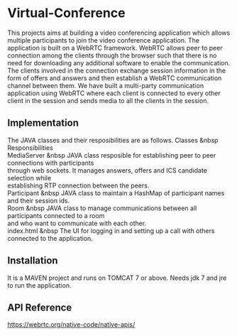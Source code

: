 # Virtual-Conference
This projects aims at building a video conferencing application which allows multiple participants to join the video conference
application. The application is built on a WebRTC framework. WebRTC allows peer to peer connection among the clients through the browser such that there is no need for downloading any additional software to enable the communication. The clients involved in the connection exchange session information in the form of offers and answers and then establish a WebRTC communication channel between them.
We have built a multi-party communication application using WebRTC where each client is connected to every other client
in the session and sends media to all the clients in the session.

## Implementation

The JAVA classes and their resposibilities are as follows.
Classes &nbsp						 Responsibilities<br>
MediaServer &nbsp             JAVA class resposible for establishing peer to peer connections with participants<br> 
                         through web sockets. It manages answers, offers and ICS candidate selection while <br>
                         establishing RTP connection between the peers. <br>
Participant &nbsp             JAVA class to maintain a HashMap of participant names and their session ids. <br>
Room &nbsp                    JAVA class to manage communications between all participants connected to a room <br> 
                         and who want to communicate with each other. <br> 
index.html &nbsp               The UI for logging in and setting up a call with others connected to the application.<br>
                         
## Installation

It is a MAVEN project and runs on TOMCAT 7 or above. Needs jdk 7 and jre to run the application.

## API Reference

https://webrtc.org/native-code/native-apis/


